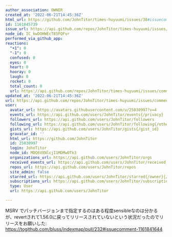 ```yaml
---
author_association: OWNER
created_at: '2022-06-21T14:45:36Z'
html_url: https://github.com/JohnTitor/times-huyuumi/issues/38#issuecomment-1161845739
id: 1161845739
issue_url: https://api.github.com/repos/JohnTitor/times-huyuumi/issues/38
node_id: IC_kwDOHWEcT85FQFvr
performed_via_github_app: 
reactions:
  "+1": 0
  "-1": 0
  confused: 0
  eyes: 0
  heart: 0
  hooray: 0
  laugh: 0
  rocket: 0
  total_count: 0
  url: https://api.github.com/repos/JohnTitor/times-huyuumi/issues/comments/1161845739/reactions
updated_at: '2022-06-21T14:45:36Z'
url: https://api.github.com/repos/JohnTitor/times-huyuumi/issues/comments/1161845739
user:
  avatar_url: https://avatars.githubusercontent.com/u/25030997?v=4
  events_url: https://api.github.com/users/JohnTitor/events{/privacy}
  followers_url: https://api.github.com/users/JohnTitor/followers
  following_url: https://api.github.com/users/JohnTitor/following{/other_user}
  gists_url: https://api.github.com/users/JohnTitor/gists{/gist_id}
  gravatar_id: ''
  html_url: https://github.com/JohnTitor
  id: 25030997
  login: JohnTitor
  node_id: MDQ6VXNlcjI1MDMwOTk3
  organizations_url: https://api.github.com/users/JohnTitor/orgs
  received_events_url: https://api.github.com/users/JohnTitor/received_events
  repos_url: https://api.github.com/users/JohnTitor/repos
  site_admin: false
  starred_url: https://api.github.com/users/JohnTitor/starred{/owner}{/repo}
  subscriptions_url: https://api.github.com/users/JohnTitor/subscriptions
  type: User
  url: https://api.github.com/users/JohnTitor

---
```

MSRV でパッチバージョンまで指定するのはある程度sensibleなのは分かるが、revertされて1.56.0に戻ってリリースされていないという状況だったのでリリースをお願いした: https://togithub.com/bluss/indexmap/pull/232#issuecomment-1161841644
